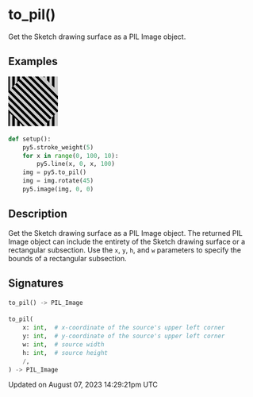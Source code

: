 # to_pil()

Get the Sketch drawing surface as a PIL Image object.

## Examples

<div class="example-table">

<div class="example-row"><div class="example-cell-image">

![example picture for to_pil()](/images/reference/Sketch_to_pil_0.png)

</div><div class="example-cell-code">

```python
def setup():
    py5.stroke_weight(5)
    for x in range(0, 100, 10):
        py5.line(x, 0, x, 100)
    img = py5.to_pil()
    img = img.rotate(45)
    py5.image(img, 0, 0)
```

</div></div>

</div>

## Description

Get the Sketch drawing surface as a PIL Image object. The returned PIL Image object can include the entirety of the Sketch drawing surface or a rectangular subsection. Use the `x`, `y`, `h`, and `w` parameters to specify the bounds of a rectangular subsection.

## Signatures

```python
to_pil() -> PIL_Image

to_pil(
    x: int,  # x-coordinate of the source's upper left corner
    y: int,  # y-coordinate of the source's upper left corner
    w: int,  # source width
    h: int,  # source height
    /,
) -> PIL_Image
```

Updated on August 07, 2023 14:29:21pm UTC
